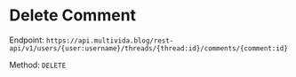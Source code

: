 # Delete Comment

Endpoint: `https://api.multivida.blog/rest-api/v1/users/{user:username}/threads/{thread:id}/comments/{comment:id}`

Method: `DELETE`
